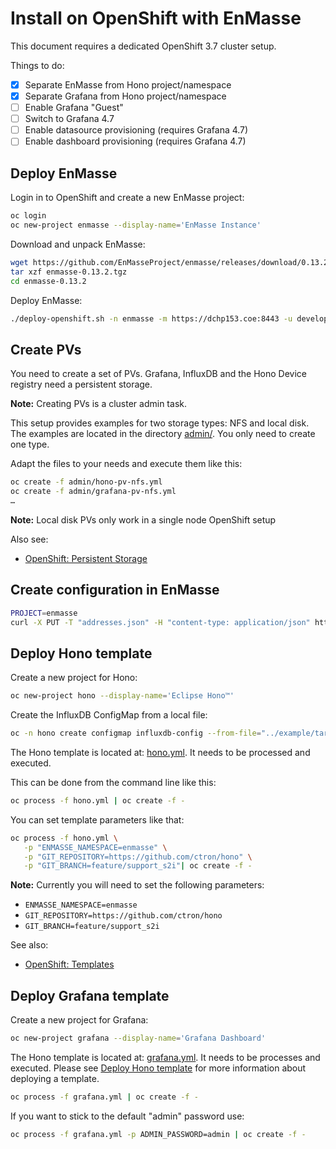 # Install on OpenShift with EnMasse

This document requires a dedicated OpenShift 3.7 cluster setup.

Things to do:

 - [X] Separate EnMasse from Hono project/namespace
 - [X] Separate Grafana from Hono project/namespace
 - [ ] Enable Grafana "Guest"
 - [ ] Switch to Grafana 4.7
 - [ ] Enable datasource provisioning (requires Grafana 4.7)
 - [ ] Enable dashboard provisioning (requires Grafana 4.7)

## Deploy EnMasse

Login in to OpenShift and create a new EnMasse project:

~~~sh
oc login
oc new-project enmasse --display-name='EnMasse Instance'
~~~

Download and unpack EnMasse:

~~~sh
wget https://github.com/EnMasseProject/enmasse/releases/download/0.13.2/enmasse-0.13.2.tgz
tar xzf enmasse-0.13.2.tgz
cd enmasse-0.13.2
~~~

Deploy EnMasse:

~~~sh
./deploy-openshift.sh -n enmasse -m https://dchp153.coe:8443 -u developer
~~~

## Create PVs

You need to create a set of PVs. Grafana, InfluxDB and the Hono Device registry need a persistent storage.

**Note:** Creating PVs is a cluster admin task.

This setup provides examples for two storage types: NFS and local disk. The examples are located
in the directory [admin/](admin/). You only need to create one type.

Adapt the files to your needs and execute them like this:

~~~sh
oc create -f admin/hono-pv-nfs.yml
oc create -f admin/grafana-pv-nfs.yml
…
~~~

**Note:** Local disk PVs only work in a single node OpenShift setup

Also see:

* [OpenShift: Persistent Storage](https://docs.openshift.org/latest/architecture/additional_concepts/storage.html)

## Create configuration in EnMasse

~~~sh
PROJECT=enmasse
curl -X PUT -T "addresses.json" -H "content-type: application/json" http://$(oc -n "$PROJECT" get route restapi -o jsonpath='{.spec.host}')/v1/addresses/default
~~~

## Deploy Hono template

Create a new project for Hono:

~~~sh
oc new-project hono --display-name='Eclipse Hono™'
~~~

Create the InfluxDB ConfigMap from a local file:

~~~sh
oc -n hono create configmap influxdb-config --from-file="../example/target/config/influxdb.conf"
~~~

The Hono template is located at: [hono.yml](hono.yml). It needs to be processed and executed.

This can be done from the command line like this:

~~~sh
oc process -f hono.yml | oc create -f -
~~~

You can set template parameters like that:

~~~sh
oc process -f hono.yml \
   -p "ENMASSE_NAMESPACE=enmasse" \
   -p "GIT_REPOSITORY=https://github.com/ctron/hono" \
   -p "GIT_BRANCH=feature/support_s2i"| oc create -f -
~~~

**Note:** Currently you will need to set the following parameters:

* `ENMASSE_NAMESPACE=enmasse`
* `GIT_REPOSITORY=https://github.com/ctron/hono`
* `GIT_BRANCH=feature/support_s2i`

See also:
* [OpenShift: Templates](https://docs.openshift.org/latest/dev_guide/templates.html) 

## Deploy Grafana template

Create a new project for Grafana:

~~~sh
oc new-project grafana --display-name='Grafana Dashboard'
~~~

The Hono template is located at: [grafana.yml](grafana.yml). It needs to be processes and executed.
Please see [Deploy Hono template](#deploy-hono-template) for more information about deploying a
template.

~~~sh
oc process -f grafana.yml | oc create -f -
~~~

If you want to stick to the default "admin" password use:

~~~sh
oc process -f grafana.yml -p ADMIN_PASSWORD=admin | oc create -f -
~~~
